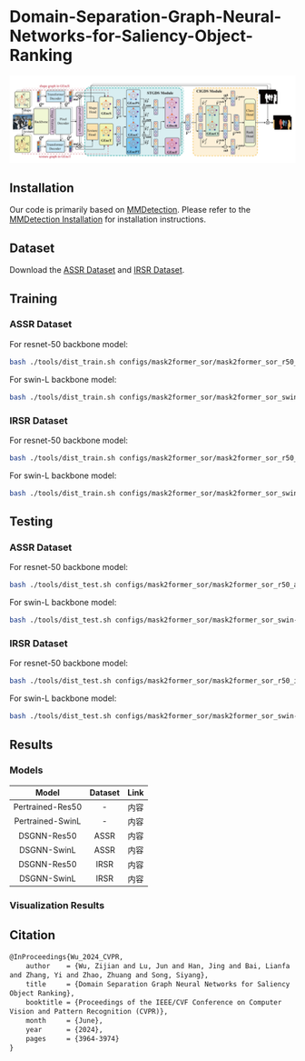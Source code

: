 # Domain-Separation-Graph-Neural-Networks-for-Saliency-Object-Ranking
<img src="https://github.com/Wu-ZJ/DSGNN/blob/main/resources/main.png"/>

## Installation
Our code is primarily based on [MMDetection](https://github.com/open-mmlab/mmdetection). Please refer to the [MMDetection Installation](https://mmdetection.readthedocs.io/en/latest/get_started.html) for installation instructions.

## Dataset
Download the [ASSR Dataset](https://github.com/SirisAvishek/Attention_Shift_Ranks) and [IRSR Dataset](https://github.com/dragonlee258079/Saliency-Ranking).

## Training
### ASSR Dataset
For resnet-50 backbone model:
```bash
bash ./tools/dist_train.sh configs/mask2former_sor/mask2former_sor_r50_assr.py --num_gpus --load-from pertrained_model_path
```
For swin-L backbone model:
```bash
bash ./tools/dist_train.sh configs/mask2former_sor/mask2former_sor_swin-l-int21k_assr.py --num_gpus --load-from pertrained_model_path
```

### IRSR Dataset
For resnet-50 backbone model:
```bash
bash ./tools/dist_train.sh configs/mask2former_sor/mask2former_sor_r50_irsr.py --num_gpus --load-from pertrained_model_path
```
For swin-L backbone model:
```bash
bash ./tools/dist_train.sh configs/mask2former_sor/mask2former_sor_swin-l-int21k_irsr.py --num_gpus --load-from pertrained_model_path
```
</details>

## Testing
### ASSR Dataset
For resnet-50 backbone model:
```bash
bash ./tools/dist_test.sh configs/mask2former_sor/mask2former_sor_r50_assr.py model_path 1 --eval mae
```
For swin-L backbone model:
```bash
bash ./tools/dist_test.sh configs/mask2former_sor/mask2former_sor_swin-l-int21k_assr.py model_path 1 --eval mae
```

### IRSR Dataset
For resnet-50 backbone model:
```bash
bash ./tools/dist_test.sh configs/mask2former_sor/mask2former_sor_r50_irsr.py model_path 1 --eval mae
```
For swin-L backbone model:
```bash
bash ./tools/dist_test.sh configs/mask2former_sor/mask2former_sor_swin-l-int21k_irsr.py model_path 1 --eval mae
```

## Results
### Models

| Model | Dataset | Link |  
| :---: | :---: | :---: |  
| Pertrained-Res50 | - | 内容 |  
| Pertrained-SwinL | - | 内容 |
| DSGNN-Res50 | ASSR | 内容 |  
| DSGNN-SwinL | ASSR | 内容 |
| DSGNN-Res50 | IRSR | 内容 |  
| DSGNN-SwinL | IRSR | 内容 |

### Visualization Results

## Citation
    @InProceedings{Wu_2024_CVPR,
        author    = {Wu, Zijian and Lu, Jun and Han, Jing and Bai, Lianfa and Zhang, Yi and Zhao, Zhuang and Song, Siyang},
        title     = {Domain Separation Graph Neural Networks for Saliency Object Ranking},
        booktitle = {Proceedings of the IEEE/CVF Conference on Computer Vision and Pattern Recognition (CVPR)},
        month     = {June},
        year      = {2024},
        pages     = {3964-3974}
    }
